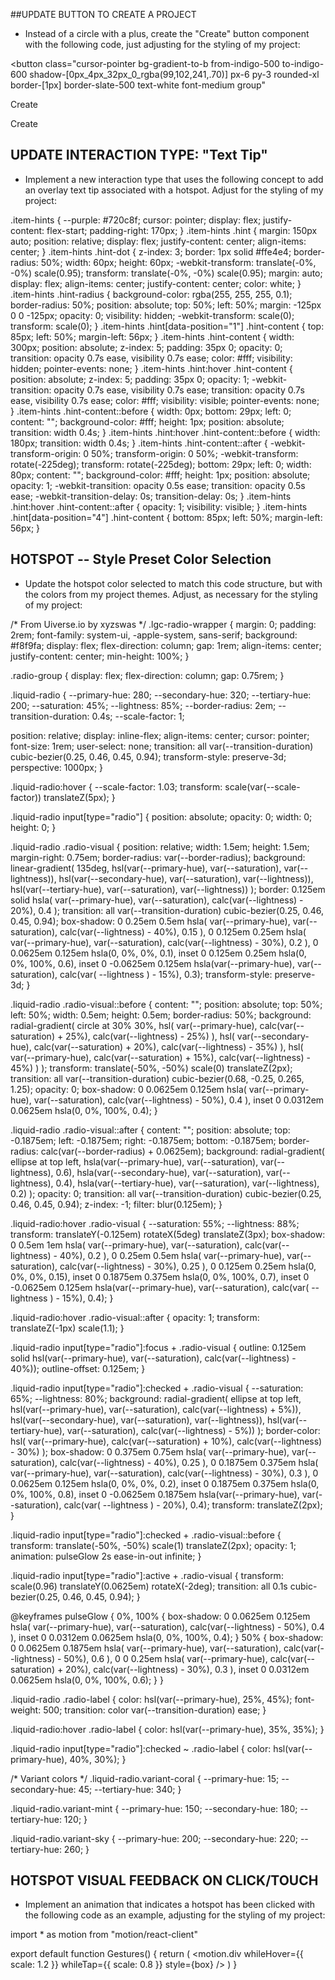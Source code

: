 ##UPDATE BUTTON TO CREATE A PROJECT
  - Instead of a circle with a plus, create the "Create" button component with the following code, just adjusting for the styling of my project:

<button
  class="cursor-pointer bg-gradient-to-b from-indigo-500 to-indigo-600 shadow-[0px_4px_32px_0_rgba(99,102,241,.70)] px-6 py-3 rounded-xl border-[1px] border-slate-500 text-white font-medium group"
>
  <div class="relative overflow-hidden">
    <p
      class="group-hover:-translate-y-7 duration-[1.125s] ease-[cubic-bezier(0.19,1,0.22,1)]"
    >
      Create
    </p>
    <p
      class="absolute top-7 left-0 group-hover:top-0 duration-[1.125s] ease-[cubic-bezier(0.19,1,0.22,1)]"
    >
      Create
    </p>
  </div>
</button>

## UPDATE INTERACTION TYPE: "Text Tip"
  - Implement a new interaction type that uses the following concept to add an overlay text tip associated with a hotspot.  Adjust for the styling of my project:

.item-hints {
  --purple: #720c8f;
  cursor: pointer;
  display: flex;
  justify-content: flex-start;
  padding-right: 170px;
}
.item-hints .hint {
  margin: 150px auto;
  position: relative;
  display: flex;
  justify-content: center;
  align-items: center;
}
.item-hints .hint-dot {
  z-index: 3;
  border: 1px solid #ffe4e4;
  border-radius: 50%;
  width: 60px;
  height: 60px;
  -webkit-transform: translate(-0%, -0%) scale(0.95);
  transform: translate(-0%, -0%) scale(0.95);
  margin: auto;
  display: flex;
  align-items: center;
  justify-content: center;
  color: white;
}
.item-hints .hint-radius {
  background-color: rgba(255, 255, 255, 0.1);
  border-radius: 50%;
  position: absolute;
  top: 50%;
  left: 50%;
  margin: -125px 0 0 -125px;
  opacity: 0;
  visibility: hidden;
  -webkit-transform: scale(0);
  transform: scale(0);
}
.item-hints .hint[data-position="1"] .hint-content {
  top: 85px;
  left: 50%;
  margin-left: 56px;
}
.item-hints .hint-content {
  width: 300px;
  position: absolute;
  z-index: 5;
  padding: 35px 0;
  opacity: 0;
  transition: opacity 0.7s ease, visibility 0.7s ease;
  color: #fff;
  visibility: hidden;
  pointer-events: none;
}
.item-hints .hint:hover .hint-content {
  position: absolute;
  z-index: 5;
  padding: 35px 0;
  opacity: 1;
  -webkit-transition: opacity 0.7s ease, visibility 0.7s ease;
  transition: opacity 0.7s ease, visibility 0.7s ease;
  color: #fff;
  visibility: visible;
  pointer-events: none;
}
.item-hints .hint-content::before {
  width: 0px;
  bottom: 29px;
  left: 0;
  content: "";
  background-color: #fff;
  height: 1px;
  position: absolute;
  transition: width 0.4s;
}
.item-hints .hint:hover .hint-content::before {
  width: 180px;
  transition: width 0.4s;
}
.item-hints .hint-content::after {
  -webkit-transform-origin: 0 50%;
  transform-origin: 0 50%;
  -webkit-transform: rotate(-225deg);
  transform: rotate(-225deg);
  bottom: 29px;
  left: 0;
  width: 80px;
  content: "";
  background-color: #fff;
  height: 1px;
  position: absolute;
  opacity: 1;
  -webkit-transition: opacity 0.5s ease;
  transition: opacity 0.5s ease;
  -webkit-transition-delay: 0s;
  transition-delay: 0s;
}
.item-hints .hint:hover .hint-content::after {
  opacity: 1;
  visibility: visible;
}
.item-hints .hint[data-position="4"] .hint-content {
  bottom: 85px;
  left: 50%;
  margin-left: 56px;
}

## HOTSPOT -- Style Preset Color Selection
  - Update the hotspot color selected to match this code structure, but with the colors from my project themes.  Adjust, as necessary for the styling of my project:

  /* From Uiverse.io by xyzswas */ 
.lgc-radio-wrapper {
  margin: 0;
  padding: 2rem;
  font-family:
    system-ui,
    -apple-system,
    sans-serif;
  background: #f8f9fa;
  display: flex;
  flex-direction: column;
  gap: 1rem;
  align-items: center;
  justify-content: center;
  min-height: 100%;
}

.radio-group {
  display: flex;
  flex-direction: column;
  gap: 0.75rem;
}

.liquid-radio {
  --primary-hue: 280;
  --secondary-hue: 320;
  --tertiary-hue: 200;
  --saturation: 45%;
  --lightness: 85%;
  --border-radius: 2em;
  --transition-duration: 0.4s;
  --scale-factor: 1;

  position: relative;
  display: inline-flex;
  align-items: center;
  cursor: pointer;
  font-size: 1rem;
  user-select: none;
  transition: all var(--transition-duration)
    cubic-bezier(0.25, 0.46, 0.45, 0.94);
  transform-style: preserve-3d;
  perspective: 1000px;
}

.liquid-radio:hover {
  --scale-factor: 1.03;
  transform: scale(var(--scale-factor)) translateZ(5px);
}

.liquid-radio input[type="radio"] {
  position: absolute;
  opacity: 0;
  width: 0;
  height: 0;
}

.liquid-radio .radio-visual {
  position: relative;
  width: 1.5em;
  height: 1.5em;
  margin-right: 0.75em;
  border-radius: var(--border-radius);
  background: linear-gradient(
    135deg,
    hsl(var(--primary-hue), var(--saturation), var(--lightness)),
    hsl(var(--secondary-hue), var(--saturation), var(--lightness)),
    hsl(var(--tertiary-hue), var(--saturation), var(--lightness))
  );
  border: 0.125em solid
    hsla(
      var(--primary-hue),
      var(--saturation),
      calc(var(--lightness) - 20%),
      0.4
    );
  transition: all var(--transition-duration)
    cubic-bezier(0.25, 0.46, 0.45, 0.94);
  box-shadow:
    0 0.25em 0.5em
      hsla(
        var(--primary-hue),
        var(--saturation),
        calc(var(--lightness) - 40%),
        0.15
      ),
    0 0.125em 0.25em
      hsla(
        var(--primary-hue),
        var(--saturation),
        calc(var(--lightness) - 30%),
        0.2
      ),
    0 0.0625em 0.125em hsla(0, 0%, 0%, 0.1),
    inset 0 0.125em 0.25em hsla(0, 0%, 100%, 0.6),
    inset 0 -0.0625em 0.125em hsla(var(--primary-hue), var(--saturation), calc(var(
              --lightness
            ) - 15%), 0.3);
  transform-style: preserve-3d;
}

.liquid-radio .radio-visual::before {
  content: "";
  position: absolute;
  top: 50%;
  left: 50%;
  width: 0.5em;
  height: 0.5em;
  border-radius: 50%;
  background: radial-gradient(
    circle at 30% 30%,
    hsl(
      var(--primary-hue),
      calc(var(--saturation) + 25%),
      calc(var(--lightness) - 25%)
    ),
    hsl(
      var(--secondary-hue),
      calc(var(--saturation) + 20%),
      calc(var(--lightness) - 35%)
    ),
    hsl(
      var(--primary-hue),
      calc(var(--saturation) + 15%),
      calc(var(--lightness) - 45%)
    )
  );
  transform: translate(-50%, -50%) scale(0) translateZ(2px);
  transition: all var(--transition-duration)
    cubic-bezier(0.68, -0.25, 0.265, 1.25);
  opacity: 0;
  box-shadow:
    0 0.0625em 0.125em
      hsla(
        var(--primary-hue),
        var(--saturation),
        calc(var(--lightness) - 50%),
        0.4
      ),
    inset 0 0.0312em 0.0625em hsla(0, 0%, 100%, 0.4);
}

.liquid-radio .radio-visual::after {
  content: "";
  position: absolute;
  top: -0.1875em;
  left: -0.1875em;
  right: -0.1875em;
  bottom: -0.1875em;
  border-radius: calc(var(--border-radius) + 0.0625em);
  background: radial-gradient(
    ellipse at top left,
    hsla(var(--primary-hue), var(--saturation), var(--lightness), 0.6),
    hsla(var(--secondary-hue), var(--saturation), var(--lightness), 0.4),
    hsla(var(--tertiary-hue), var(--saturation), var(--lightness), 0.2)
  );
  opacity: 0;
  transition: all var(--transition-duration)
    cubic-bezier(0.25, 0.46, 0.45, 0.94);
  z-index: -1;
  filter: blur(0.125em);
}

.liquid-radio:hover .radio-visual {
  --saturation: 55%;
  --lightness: 88%;
  transform: translateY(-0.125em) rotateX(5deg) translateZ(3px);
  box-shadow:
    0 0.5em 1em
      hsla(
        var(--primary-hue),
        var(--saturation),
        calc(var(--lightness) - 40%),
        0.2
      ),
    0 0.25em 0.5em
      hsla(
        var(--primary-hue),
        var(--saturation),
        calc(var(--lightness) - 30%),
        0.25
      ),
    0 0.125em 0.25em hsla(0, 0%, 0%, 0.15),
    inset 0 0.1875em 0.375em hsla(0, 0%, 100%, 0.7),
    inset 0 -0.0625em 0.125em hsla(var(--primary-hue), var(--saturation), calc(var(
              --lightness
            ) - 15%), 0.4);
}

.liquid-radio:hover .radio-visual::after {
  opacity: 1;
  transform: translateZ(-1px) scale(1.1);
}

.liquid-radio input[type="radio"]:focus + .radio-visual {
  outline: 0.125em solid
    hsl(var(--primary-hue), var(--saturation), calc(var(--lightness) - 40%));
  outline-offset: 0.125em;
}

.liquid-radio input[type="radio"]:checked + .radio-visual {
  --saturation: 65%;
  --lightness: 80%;
  background: radial-gradient(
    ellipse at top left,
    hsl(var(--primary-hue), var(--saturation), calc(var(--lightness) + 5%)),
    hsl(var(--secondary-hue), var(--saturation), var(--lightness)),
    hsl(var(--tertiary-hue), var(--saturation), calc(var(--lightness) - 5%))
  );
  border-color: hsl(
    var(--primary-hue),
    calc(var(--saturation) + 10%),
    calc(var(--lightness) - 30%)
  );
  box-shadow:
    0 0.375em 0.75em
      hsla(
        var(--primary-hue),
        var(--saturation),
        calc(var(--lightness) - 40%),
        0.25
      ),
    0 0.1875em 0.375em
      hsla(
        var(--primary-hue),
        var(--saturation),
        calc(var(--lightness) - 30%),
        0.3
      ),
    0 0.0625em 0.125em hsla(0, 0%, 0%, 0.2),
    inset 0 0.1875em 0.375em hsla(0, 0%, 100%, 0.8),
    inset 0 -0.0625em 0.1875em hsla(var(--primary-hue), var(--saturation), calc(var(
              --lightness
            ) - 20%), 0.4);
  transform: translateZ(2px);
}

.liquid-radio input[type="radio"]:checked + .radio-visual::before {
  transform: translate(-50%, -50%) scale(1) translateZ(2px);
  opacity: 1;
  animation: pulseGlow 2s ease-in-out infinite;
}

.liquid-radio input[type="radio"]:active + .radio-visual {
  transform: scale(0.96) translateY(0.0625em) rotateX(-2deg);
  transition: all 0.1s cubic-bezier(0.25, 0.46, 0.45, 0.94);
}

@keyframes pulseGlow {
  0%,
  100% {
    box-shadow:
      0 0.0625em 0.125em
        hsla(
          var(--primary-hue),
          var(--saturation),
          calc(var(--lightness) - 50%),
          0.4
        ),
      inset 0 0.0312em 0.0625em hsla(0, 0%, 100%, 0.4);
  }
  50% {
    box-shadow:
      0 0.0625em 0.1875em
        hsla(
          var(--primary-hue),
          var(--saturation),
          calc(var(--lightness) - 50%),
          0.6
        ),
      0 0 0.25em
        hsla(
          var(--primary-hue),
          calc(var(--saturation) + 20%),
          calc(var(--lightness) - 30%),
          0.3
        ),
      inset 0 0.0312em 0.0625em hsla(0, 0%, 100%, 0.6);
  }
}

.liquid-radio .radio-label {
  color: hsl(var(--primary-hue), 25%, 45%);
  font-weight: 500;
  transition: color var(--transition-duration) ease;
}

.liquid-radio:hover .radio-label {
  color: hsl(var(--primary-hue), 35%, 35%);
}

.liquid-radio input[type="radio"]:checked ~ .radio-label {
  color: hsl(var(--primary-hue), 40%, 30%);
}

/* Variant colors */
.liquid-radio.variant-coral {
  --primary-hue: 15;
  --secondary-hue: 45;
  --tertiary-hue: 340;
}

.liquid-radio.variant-mint {
  --primary-hue: 150;
  --secondary-hue: 180;
  --tertiary-hue: 120;
}

.liquid-radio.variant-sky {
  --primary-hue: 200;
  --secondary-hue: 220;
  --tertiary-hue: 260;
}

## HOTSPOT VISUAL FEEDBACK ON CLICK/TOUCH
  - Implement an animation that indicates a hotspot has been clicked with the following code as an example, adjusting for the styling of my project:

  import * as motion from "motion/react-client"

export default function Gestures() {
    return (
        <motion.div
            whileHover={{ scale: 1.2 }}
            whileTap={{ scale: 0.8 }}
            style={box}
        />
    )
}

## 